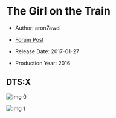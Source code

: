 # The Girl on the Train

* Author: aron7awol

* [Forum Post](https://www.avsforum.com/threads/bass-eq-for-filtered-movies.2995212/post-56753530)

* Release Date: 2017-01-27
* Production Year: 2016

## DTS:X

![img 0](https://i.imgur.com/XtnQQwp.jpg)

![img 1](https://i.imgur.com/2ebScNd.png)

